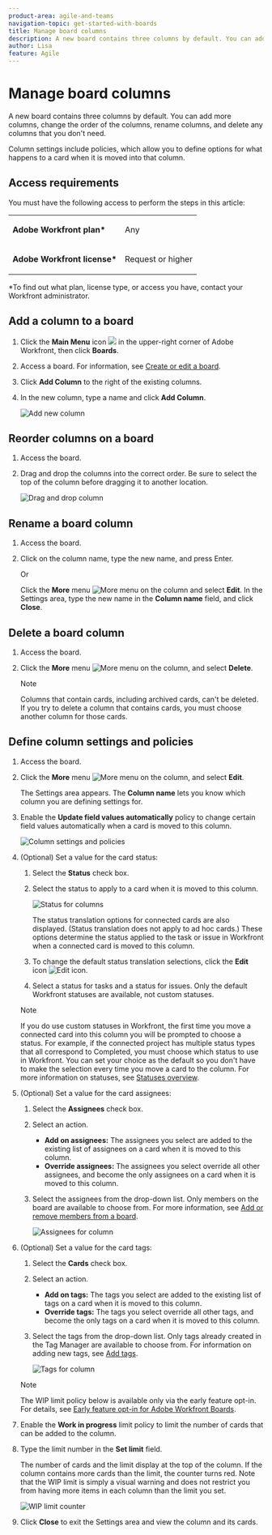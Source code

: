 ```yaml
---
product-area: agile-and-teams
navigation-topic: get-started-with-boards
title: Manage board columns
description: A new board contains three columns by default. You can add more columns, change the order of the columns, rename columns, and delete any columns that you don't need.
author: Lisa
feature: Agile
---
```


# Manage board columns

A new board contains three columns by default. You can add more columns, change the order of the columns, rename columns, and delete any columns that you don't need.

Column settings include policies, which allow you to define options for what happens to a card when it is moved into that column.

## Access requirements

You must have the following access to perform the steps in this article:

<table style="table-layout:auto"> 
 <col> 
 </col> 
 <col> 
 </col> 
 <tbody> 
  <tr> 
   <td role="rowheader"><strong>Adobe Workfront plan*</strong></td> 
   <td> <p>Any</p> </td> 
  </tr> 
  <tr> 
   <td role="rowheader"><strong>Adobe Workfront license*</strong></td> 
   <td> <p>Request or higher</p> </td> 
  </tr> 
 </tbody> 
</table>

&#42;To find out what plan, license type, or access you have, contact your Workfront administrator.

## Add a column to a board

1. Click the **Main Menu** icon ![](assets/main-menu-icon.png) in the upper-right corner of Adobe Workfront, then click **Boards**.
1. Access a board. For information, see [Create or edit a board](../../agile/get-started-with-boards/create-edit-board.md).
1. Click **Add Column** to the right of the existing columns.
1. In the new column, type a name and click **Add Column**.

   ![Add new column](assets/boards-add-column.png)

## Reorder columns on a board

1. Access the board.
1. Drag and drop the columns into the correct order. Be sure to select the top of the column before dragging it to another location.

   ![Drag and drop column](assets/boards-dragdropcolumn.png)

## Rename a board column

1. Access the board.
1. Click on the column name, type the new name, and press Enter.
   
   Or
   
   Click the **More** menu ![More menu](assets/more-icon-spectrum.png) on the column and select **Edit**. In the Settings area, type the new name in the **Column name** field, and click **Close**.

## Delete a board column

1. Access the board.
1. Click the **More** menu ![More menu](assets/more-icon-spectrum.png) on the column, and select **Delete**.

   >[!NOTE]
   >
   >Columns that contain cards, including archived cards, can't be deleted. If you try to delete a column that contains cards, you must choose another column for those cards.

## Define column settings and policies

1. Access the board.
1. Click the **More** menu ![More menu](assets/more-icon-spectrum.png) on the column, and select **Edit**.

   The Settings area appears. The **Column name** lets you know which column you are defining settings for.

1. Enable the **Update field values automatically** policy to change certain field values automatically when a card is moved to this column.

   ![Column settings and policies](assets/boards-column-policies-enabled.png)

1. (Optional) Set a value for the card status:

   1. Select the **Status** check box.

   1. Select the status to apply to a card when it is moved to this column.

      ![Status for columns](assets/boards-column-status.png)

      The status translation options for connected cards are also displayed. (Status translation does not apply to ad hoc cards.) These options determine the status applied to the task or issue in Workfront when a connected card is moved to this column.

   1. To change the default status translation selections, click the **Edit** icon ![Edit icon](assets/edit-icon-spectrum.png).
   1. Select a status for tasks and a status for issues. Only the default Workfront statuses are available, not custom statuses.  

   >[!NOTE]
   >
   >If you do use custom statuses in Workfront, the first time you move a connected card into this column you will be prompted to choose a status. For example, if the connected project has multiple status types that all correspond to Completed, you must choose which status to use in Workfront. You can set your choice as the default so you don't have to make the selection every time you move a card to the column.
   >For more information on statuses, see [Statuses overview](/help/quicksilver/administration-and-setup/customize-workfront/creating-custom-status-and-priority-labels/statuses-overview.md).

1. (Optional) Set a value for the card assignees:

   1. Select the **Assignees** check box.
   1. Select an action.

      * **Add on assignees:** The assignees you select are added to the existing list of assignees on a card when it is moved to this column.
      * **Override assignees:** The assignees you select override all other assignees, and become the only assignees on a card when it is moved to this column.

   1. Select the assignees from the drop-down list. Only members on the board are available to choose from. For more information, see [Add or remove members from a board](/help/quicksilver/agile/get-started-with-boards/add-members-to-board.md).

      ![Assignees for column](assets/boards-column-assignees.png)

1. (Optional) Set a value for the card tags:

   1. Select the **Cards** check box.
   1. Select an action.

      * **Add on tags:** The tags you select are added to the existing list of tags on a card when it is moved to this column.
      * **Override tags:** The tags you select override all other tags, and become the only tags on a card when it is moved to this column.

   1. Select the tags from the drop-down list. Only tags already created in the Tag Manager are available to choose from. For information on adding new tags, see [Add tags](/help/quicksilver/agile/get-started-with-boards/add-tags.md).

      ![Tags for column](assets/boards-column-tags.png)

   >[!NOTE]
   >The WIP limit policy below is available only via the early feature opt-in. For details, see [Early feature opt-in for Adobe Workfront Boards](/help/quicksilver/agile/get-started-with-boards/boards-early-feature-opt-in.md).

1. <span class="preview">Enable the **Work in progress** limit policy to limit the number of cards that can be added to the column.</span>
1. <span class="preview">Type the limit number in the **Set limit** field.</span>

   <span class="preview">The number of cards and the limit display at the top of the column. If the column contains more cards than the limit, the counter turns red. Note that the WIP limit is simply a visual warning and does not restrict you from having more items in each column than the limit you set.</span>

   <span class="preview">![WIP limit counter](assets/boards-wip-limit-counter.png)</span>

1. Click **Close** to exit the Settings area and view the column and its cards.
